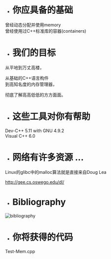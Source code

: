 - # 你应具备的基础
曾经动态分配并使用memory  
曾经使用过C++标准库的容器(containers)  

- # 我们的目标
从平地到万丈高楼，  

从基础的C++语言构件  
到高知名度的内存管理器，  

彻底了解高高低低的方方面面。  

- # 这些工具对你有帮助

Dev-C++ 5.11 with GNU 4.9.2  
Visual C++ 6.0   

- # 网络有许多资源 ...
Linux的glibc中的malloc算法就是直接来自Doug Lea  

http://gee.cs.oswego.edu/dl/

- # Bibliography

![bibliography](https://github.com/havenow/my-C-plus-plus/blob/master/C%2B%2B%E5%86%85%E5%AD%98%E7%AE%A1%E7%90%86/images/bibliography.png)  

- # 你将获得的代码

Test-Mem.cpp  
